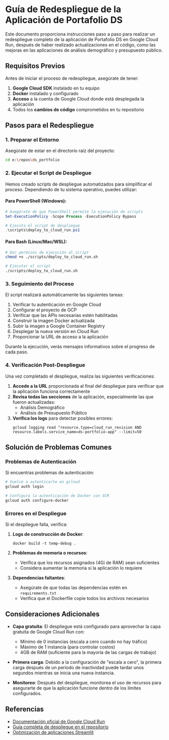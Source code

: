 # Guía de Redespliegue de la Aplicación de Portafolio DS

Este documento proporciona instrucciones paso a paso para realizar un redespliegue completo de la aplicación de Portafolio DS en Google Cloud Run, después de haber realizado actualizaciones en el código, como las mejoras en las aplicaciones de análisis demográfico y presupuesto público.

## Requisitos Previos

Antes de iniciar el proceso de redespliegue, asegúrate de tener:

1. **Google Cloud SDK** instalado en tu equipo
2. **Docker** instalado y configurado
3. **Acceso** a la cuenta de Google Cloud donde está desplegada la aplicación
4. Todos los **cambios de código** comprometidos en tu repositorio

## Pasos para el Redespliegue

### 1. Preparar el Entorno

Asegúrate de estar en el directorio raíz del proyecto:

```bash
cd e:\repos\ds_portfolio
```

### 2. Ejecutar el Script de Despliegue

Hemos creado scripts de despliegue automatizados para simplificar el proceso. Dependiendo de tu sistema operativo, puedes utilizar:

#### Para PowerShell (Windows):

```powershell
# Asegúrate de que PowerShell permite la ejecución de scripts
Set-ExecutionPolicy -Scope Process -ExecutionPolicy Bypass

# Ejecuta el script de despliegue
.\scripts\deploy_to_cloud_run.ps1
```

#### Para Bash (Linux/Mac/WSL):

```bash
# Dar permisos de ejecución al script
chmod +x ./scripts/deploy_to_cloud_run.sh

# Ejecutar el script
./scripts/deploy_to_cloud_run.sh
```

### 3. Seguimiento del Proceso

El script realizará automáticamente las siguientes tareas:

1. Verificar tu autenticación en Google Cloud
2. Configurar el proyecto de GCP
3. Verificar que las APIs necesarias estén habilitadas
4. Construir la imagen Docker actualizada
5. Subir la imagen a Google Container Registry
6. Desplegar la nueva versión en Cloud Run
7. Proporcionar la URL de acceso a la aplicación

Durante la ejecución, verás mensajes informativos sobre el progreso de cada paso.

### 4. Verificación Post-Despliegue

Una vez completado el despliegue, realiza las siguientes verificaciones:

1. **Accede a la URL** proporcionada al final del despliegue para verificar que la aplicación funciona correctamente
2. **Revisa todas las secciones** de la aplicación, especialmente las que fueron actualizadas:
   - Análisis Demográfico
   - Análisis de Presupuesto Público
3. **Verifica los logs** para detectar posibles errores:
   ```
   gcloud logging read "resource.type=cloud_run_revision AND resource.labels.service_name=ds-portfolio-app" --limit=50
   ```

## Solución de Problemas Comunes

### Problemas de Autenticación

Si encuentras problemas de autenticación:

```bash
# Vuelve a autenticarte en gcloud
gcloud auth login

# Configura la autenticación de Docker con GCR
gcloud auth configure-docker
```

### Errores en el Despliegue

Si el despliegue falla, verifica:

1. **Logs de construcción de Docker**:
   ```
   docker build -t temp-debug .
   ```

2. **Problemas de memoria o recursos**:
   - Verifica que los recursos asignados (4Gi de RAM) sean suficientes
   - Considera aumentar la memoria si la aplicación lo requiere

3. **Dependencias faltantes**:
   - Asegúrate de que todas las dependencias estén en `requirements.txt`
   - Verifica que el Dockerfile copie todos los archivos necesarios

## Consideraciones Adicionales

- **Capa gratuita**: El despliegue está configurado para aprovechar la capa gratuita de Google Cloud Run con:
  - Mínimo de 0 instancias (escala a cero cuando no hay tráfico)
  - Máximo de 1 instancia (para controlar costos)
  - 4GB de RAM (suficiente para la mayoría de las cargas de trabajo)

- **Primera carga**: Debido a la configuración de "escala a cero", la primera carga después de un período de inactividad puede tardar unos segundos mientras se inicia una nueva instancia.

- **Monitoreo**: Después del despliegue, monitorea el uso de recursos para asegurarte de que la aplicación funcione dentro de los límites configurados.

## Referencias

- [Documentación oficial de Google Cloud Run](https://cloud.google.com/run/docs)
- [Guía completa de despliegue en el repositorio](./despliegue_google_cloud_run.md)
- [Optimización de aplicaciones Streamlit](https://docs.streamlit.io/library/advanced-features/caching)
